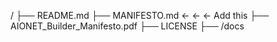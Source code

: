 /
├── README.md
├── MANIFESTO.md   ← ← ← Add this
├── AIONET_Builder_Manifesto.pdf
├── LICENSE
├── /docs
